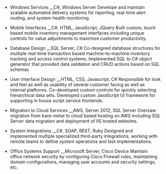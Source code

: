 * Windows Services
__C#, Windows Server
Develope and maintain scalable automated delivery systems for reporting, real-time alert routing, and system health monitoring.

* Mobile Interfaces
__C#, HTML, JavaScript, JQuery
Built custom, touch based mobile inventory management interfaces including unique controls for value adjustments to maximize customer productivity.

* Database Design
__SQL Server, C#
Co-designed database structures for multiple real-time transaction based machine-to-machine inventory tracking and access control systems. Implemented SQL to C# object generator that provided data validation and CRUD actions based on SQL schemas

* User Interface Design
__HTML, CSS, Javascript, C#
Responsible for look and feel as well as usability of several customer facing as well as internal platforms.  Co-developed custom controls for quickly selecting hierarchical data sets. Developed custom JavaScript UI framework for supporting in house script service frontends.

* Migration to Cloud Services
__AWS, Server 2012, SQL Server
Oversaw migration from bare-metal to cloud based hosting on AWS including SQL Server data migration and deployment of IIS hosted websites.

* System Integrations
__C#, SOAP, REST, Ruby
Designed and implemented multiple specialized third-party integrations, working with remote teams to define system operations and test implementations.

* Office Systems Support
__Microsoft Server, Cisco Device
Maintain office network security by configuring Cisco Firewall rules, maintaining domain configurations, managing user accounts and security settings, etc.
